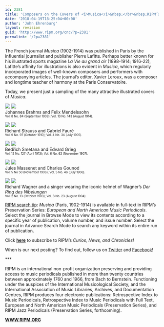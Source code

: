 ```yaml
---
id: 2381
title: 'Composers on the Covers of <i>Musica</i>&nbsp;</br>&nbsp;RIPM’s “Illustrations of the Week”'
date: '2018-04-19T18:25:04+00:00'
author: 'John Ehrenburg'
layout: revision
guid: 'http://www.ripm.org/cnc/?p=2381'
permalink: '/?p=2381'
---
```


The French journal *Musica* (1902-1914) was published in Paris by the influential journalist and publisher Pierre Lafitte. Perhaps better known for his illustrated sports magazine *La Vie au grand air* (1898-1914; 1916-22), Lafitte’s affinity for illustrations is also evident in *Musica*, which regularly incorporated images of well-known composers and performers with accompanying articles. The journal’s editor, Xavier Leroux, was a composer and longtime teacher of harmony at the Paris Conservatoire.

Today, we present just a sampling of the many attractive illustrated covers of *Musica*.

![](http://www.ripm.org/cnc/wp-content/uploads/2018/04/m3-brahms.jpg) ![](http://www.ripm.org/cnc/wp-content/uploads/2018/04/MIA-Mendelssohn.jpg)  
Johannes Brahms and Felix Mendelssohn  
<span style="font-size: 70%;">Vol. 8 No. 84 (September 1909); Vol. 13 No. 143 (August 1914).</span>

![](http://www.ripm.org/cnc/wp-content/uploads/2018/04/MIA-Strauss.jpg) ![](http://www.ripm.org/cnc/wp-content/uploads/2018/04/MIA-Faure1.jpg)  
Richard Strauss and Gabriel Fauré  
<span style="font-size: 70%;">Vol. 9 No. 97 (October 1910); Vol. 4 No. 34 (July 1905).</span>

![](http://www.ripm.org/cnc/wp-content/uploads/2018/04/MIA-Smetana.jpg) ![](http://www.ripm.org/cnc/wp-content/uploads/2018/04/MIA-Grieg.jpg)  
Bedřich Smetana and Edvard Grieg  
<span style="font-size: 70%;">Vol. 12 No. 127 (April 1913); Vol. 6 No. 62 (November 1907).</span>

![](http://www.ripm.org/cnc/wp-content/uploads/2018/04/M1.jpg) ![](http://www.ripm.org/cnc/wp-content/uploads/2018/04/MIA-Gounod.jpg)  
Jules Massenet and Charles Gounod  
<span style="font-size: 70%;">Vol. 5 No 50 (November 1906); Vol. 5 No. 46 (July 1906).</span>

![](http://www.ripm.org/cnc/wp-content/uploads/2018/04/MIA-Wagner.jpg) ![](http://www.ripm.org/cnc/wp-content/uploads/2018/04/m2.jpg)  
Richard Wagner and a singer wearing the iconic helmet of Wagner’s *Der Ring des Nibelungen*  
<span style="font-size: 70%;">Vol. 2 No. 13 (October 1903); Vol. 3 No. 23 (August 1904).</span>

<u>RIPM search tip</u>: *Musica* (Paris, 1902-1914) is available in full-text in RIPM’s Preservation Series: *European and North American Music Periodicals*. Select the journal in Browse Mode to view its contents according to a specific year of publication, volume number, and issue number. Select the journal in Advance Search Mode to search any keyword within its entire run of publication.

Click <span style="color: #ff0000;">[**here**](http://ripm.org/?page=cncsubscribe)</span> to subscribe to RIPM’s *Curios, News, and Chronicles!*

When is our next posting? To find out, follow us on [Twitter](https://twitter.com/RIPMCenter) and [Facebook](https://www.facebook.com/RIPMCenter/)!

\*\*\*

RIPM is an international non-profit organization preserving and providing access to music periodicals published in more than twenty countries between approximately 1760 and 1966, from Bach to Bernstein. Functioning under the auspices of the International Musicological Society, and the International Association of Music Libraries, Archives, and Documentation Centres, RIPM produces four electronic publications: Retrospective Index to Music Periodicals, Retrospective Index to Music Periodicals with Full Text, European and North American Music Periodicals (Preservation Series), and RIPM Jazz Periodicals (Preservation Series, forthcoming).

[**WWW.RIPM.ORG**](http://www.ripm.org/)